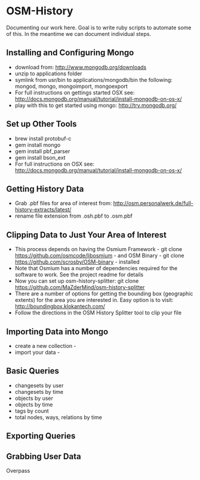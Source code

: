 OSM-History
===========

Documenting our work here.  Goal is to write ruby scripts to automate some of this.  In the meantime we can document individual steps.

## Installing and Configuring Mongo

- download from: http://www.mongodb.org/downloads
- unzip to applications folder
- symlink from usr/bin to applications/mongodb/bin the following: mongod, mongo, mongoimport, mongoexport
- For full instructions on gettings started OSX see: http://docs.mongodb.org/manual/tutorial/install-mongodb-on-os-x/ 
- play with this to get started using mongo: http://try.mongodb.org/ 

## Set up Other Tools

- brew install protobuf-c
- gem install  mongo
- gem install  pbf_parser
- gem install  bson_ext
- For full instructions on OSX see: http://docs.mongodb.org/manual/tutorial/install-mongodb-on-os-x/

## Getting History Data

- Grab .pbf files for area of interest from: http://osm.personalwerk.de/full-history-extracts/latest/
- rename file extension from .osh.pbf to .osm.pbf

## Clipping Data to Just Your Area of Interest

- This process depends on having the Osmium Framework - git clone https://github.com/osmcode/libosmium - and OSM Binary - git clone https://github.com/scrosby/OSM-binary - installed  
- Note that Osmium has a number of dependencies required for the software to work.  See the project readme for details
- Now you can set up osm-history-splitter: git clone https://github.com/MaZderMind/osm-history-splitter 
- There are a number of options for getting the bounding box (geographic extents) for the area you are interested in.  Easy option is to visit: http://boundingbox.klokantech.com/ 
- Follow the directions in the OSM History Splitter tool to clip your file

## Importing Data into Mongo

- create a new collection -
- import your data -

## Basic Queries

- changesets by user
- changesets by time
- objects by user
- objects by time
- tags by count
- total nodes, ways, relations by time

## Exporting Queries



## Grabbing User Data

Overpass
